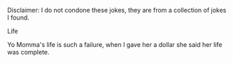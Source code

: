 Disclaimer: I do not condone these jokes, they are from a collection of jokes I found.

Life

Yo Momma's life is such a failure, when I gave her a dollar she said her life was complete.


